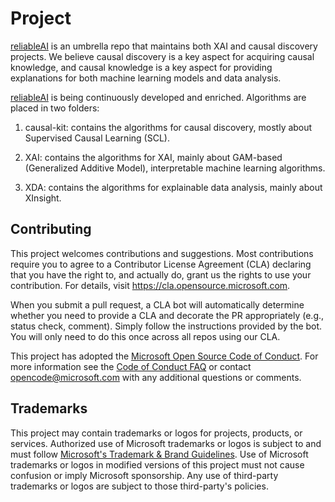 # Project

[reliableAI](https://github.com/microsoft/reliableAI) is an umbrella repo that maintains both XAI and causal discovery projects. We believe causal discovery is a key aspect for acquiring causal knowledge, and causal knowledge is a key aspect for providing explanations for both machine learning models and data analysis.

[reliableAI](https://github.com/microsoft/reliableAI) is being continuously developed and enriched. Algorithms are placed in two folders:

1. causal-kit: contains the algorithms for causal discovery, mostly about Supervised Causal Learning (SCL).

2. XAI: contains the algorithms for XAI, mainly about GAM-based (Generalized Additive Model), interpretable machine learning algorithms.

3. XDA: contains the algorithms for explainable data analysis, mainly about XInsight.


## Contributing

This project welcomes contributions and suggestions.  Most contributions require you to agree to a
Contributor License Agreement (CLA) declaring that you have the right to, and actually do, grant us
the rights to use your contribution. For details, visit https://cla.opensource.microsoft.com.

When you submit a pull request, a CLA bot will automatically determine whether you need to provide
a CLA and decorate the PR appropriately (e.g., status check, comment). Simply follow the instructions
provided by the bot. You will only need to do this once across all repos using our CLA.

This project has adopted the [Microsoft Open Source Code of Conduct](https://opensource.microsoft.com/codeofconduct/).
For more information see the [Code of Conduct FAQ](https://opensource.microsoft.com/codeofconduct/faq/) or
contact [opencode@microsoft.com](mailto:opencode@microsoft.com) with any additional questions or comments.

## Trademarks

This project may contain trademarks or logos for projects, products, or services. Authorized use of Microsoft 
trademarks or logos is subject to and must follow 
[Microsoft's Trademark & Brand Guidelines](https://www.microsoft.com/en-us/legal/intellectualproperty/trademarks/usage/general).
Use of Microsoft trademarks or logos in modified versions of this project must not cause confusion or imply Microsoft sponsorship.
Any use of third-party trademarks or logos are subject to those third-party's policies.
